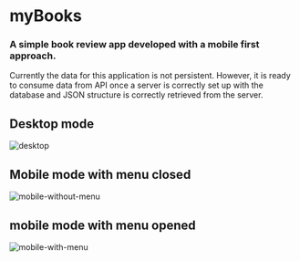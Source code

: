 # myBooks
### A simple book review app developed with a mobile first approach.

Currently the data for this application is not persistent. However, it is ready to consume data from API once a server is correctly set up with the database and JSON structure is correctly retrieved from the server.

## Desktop mode
![desktop](http://i.imgur.com/jFmrMfc.png)

## Mobile mode with menu closed
![mobile-without-menu](http://i.imgur.com/LO0CGGs.png)

## mobile mode with menu opened
![mobile-with-menu](http://i.imgur.com/umXJ4z3.png)
